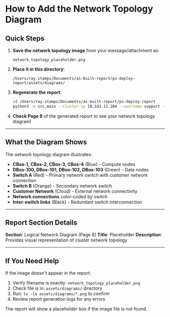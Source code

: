 # How to Add the Network Topology Diagram

## Quick Steps

1. **Save the network topology image** from your message/attachment as:
   ```
   network_topology_placeholder.png
   ```

2. **Place it in this directory**:
   ```
   /Users/ray.stamps/Documents/as-built-report/ps-deploy-report/assets/diagrams/
   ```

3. **Regenerate the report**:
   ```bash
   cd /Users/ray.stamps/Documents/as-built-report/ps-deploy-report
   python3 -m src.main --cluster-ip 10.143.11.204 --username support --password 654321
   ```

4. **Check Page 8** of the generated report to see your network topology diagram!

---

## What the Diagram Shows

The network topology diagram illustrates:
- **CBox-1, CBox-2, CBox-3, CBox-4** (Blue) - Compute nodes
- **DBox-100, DBox-101, DBox-102, DBox-103** (Green) - Data nodes
- **Switch A** (Red) - Primary network switch with customer network connection
- **Switch B** (Orange) - Secondary network switch
- **Customer Network** (Cloud) - External network connectivity
- **Network connections** color-coded by switch
- **Inter-switch links** (Black) - Redundant switch interconnection

---

## Report Section Details

**Section**: Logical Network Diagram (Page 8)
**Title**: Placeholder
**Description**: Provides visual representation of cluster network topology

---

## If You Need Help

If the image doesn't appear in the report:
1. Verify filename is exactly: `network_topology_placeholder.png`
2. Check file is in: `assets/diagrams/` directory
3. Run: `ls -la assets/diagrams/*.png` to confirm
4. Review report generation logs for any errors

The report will show a placeholder box if the image file is not found.
